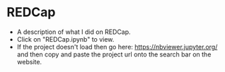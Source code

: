 # REDCap
 
- A description of what I did on REDCap.
- Click on "REDCap.ipynb" to view.
- If the project doesn't load then go here: https://nbviewer.jupyter.org/ and then copy and paste the project url onto the search bar on the website.
